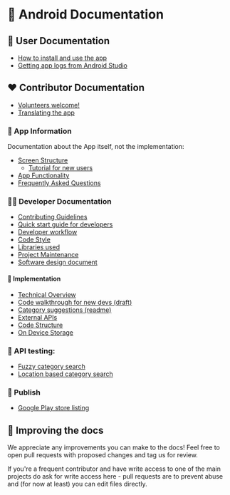 # 📗 Android Documentation

## 👤 User Documentation

- [How to install and use the app](How-to-install-and-use-the-app.md)
- [Getting app logs from Android Studio](Getting-app-logs-from-Android-Studio.md)

## ❤️ Contributor Documentation

- [Volunteers welcome!](Volunteers-welcome!.md)
- [Translating the app](Translating-the-app.md)

### 📱 App Information

Documentation about the App itself, not the implementation:

* [Screen Structure](Screen-structure.md)
  * [Tutorial for new users](Tutorial-for-new-users.md)
* [App Functionality](App-functionality.md)
* [Frequently Asked Questions](Frequently-Asked-Questions.md)

### 👩‍💻 Developer Documentation

- [Contributing Guidelines](Contributing-Guidelines.md)
- [Quick start guide for developers](Quick-start-guide-for-Developers.md)
- [Developer workflow](Developer-workflow.md)
- [Code Style](Code-style.md)
- [Libraries used](Libraries-used.md)
- [Project Maintenance](Project-maintenance.md)
- [Software design document](Software-design-document.md)

#### 🔧 Implementation

* [Technical Overview](Technical-Overview.md)
* [Code walkthrough for new devs (draft)](Code-walkthrough-for-new-devs-(draft).md)
* [Category suggestions (readme)](Category-suggestions-(readme).md)
* [External APIs](External-APIs.md)
* [Code Structure](Code-Structure.md)
* [On Device Storage](On-Device-Storage.md)

### 🧪 API testing:

- [Fuzzy category search](Fuzzy-category-search.md)
- [Location based category search](Location-based-category-search.md)

### 🚀 Publish

- [Google Play store listing](Google-Play-store-listing.md)

<!-- This is copied across README.md, ios/README.md, android/README.md - please keep them in sync! -->
## 🙌 Improving the docs

We appreciate any improvements you can make to the docs! Feel free to open pull requests with proposed changes and tag us for review.

If you're a frequent contributor and have write access to one of the main projects do ask for write access here - pull requests are to prevent abuse and (for now at least) you can edit files directly.